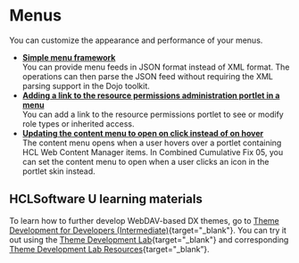 # Menus

You can customize the appearance and performance of your menus.

-   **[Simple menu framework](../menus/simple_menu_framework/index.md)**  
You can provide menu feeds in JSON format instead of XML format. The operations can then parse the JSON feed without requiring the XML parsing support in the Dojo toolkit.
-   **[Adding a link to the resource permissions administration portlet in a menu](themeopt_cust_resrcpermiss.md)**  
You can add a link to the resource permissions portlet to see or modify role types or inherited access.
-   **[Updating the content menu to open on click instead of on hover](themeopt_update_con_menu_open.md)**  
The content menu opens when a user hovers over a portlet containing HCL Web Content Manager items. In Combined Cumulative Fix 05, you can set the content menu to open when a user clicks an icon in the portlet skin instead.

## HCLSoftware U learning materials

To learn how to further develop WebDAV-based DX themes, go to [Theme Development for Developers (Intermediate)](https://hclsoftwareu.hcltechsw.com/component/axs/?view=sso_config&id=3&forward=https%3A%2F%2Fhclsoftwareu.hcltechsw.com%2Fcourses%2Flesson%2F%3Fid%3D3462){target="_blank"}. You can try it out using the [Theme Development Lab](https://hclsoftwareu.hcltechsw.com/images/Lc4sMQCcN5uxXmL13gSlsxClNTU3Mjc3NTc4MTc2/DS_Academy/DX/Developer/HDX-DEV-200_Theme_Development.pdf){target="_blank"} and corresponding [Theme Development Lab Resources](https://hclsoftwareu.hcltechsw.com/images/Lc4sMQCcN5uxXmL13gSlsxClNTU3Mjc3NTc4MTc2/DS_Academy/DX/Developer/HDX-DEV-200_Theme_Development_Lab_Resources.zip){target="_blank”}.

